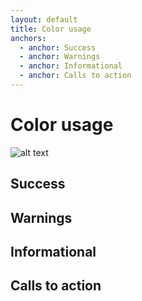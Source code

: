 ```yaml
---
layout: default
title: Color usage
anchors:
  - anchor: Success
  - anchor: Warnings
  - anchor: Informational
  - anchor: Calls to action
---
```


# Color usage

![alt text]({{site.baseurl}}/images/shield.png)

## Success

## Warnings

## Informational

## Calls to action